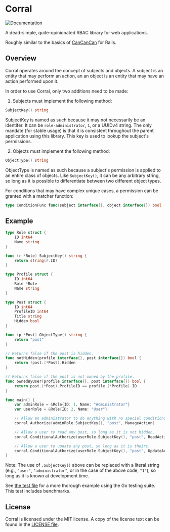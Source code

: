 # Corral

[![Documentation](https://godoc.org/github.com/tecuane/corral?status.svg)](https://godoc.org/github.com/tecuane/corral)

A dead-simple, quite-opinionated RBAC library for web applications.

Roughly similar to the basics of [CanCanCan](https://github.com/cancancommunity/cancancan) for Rails.

## Overview

Corral operates around the concept of subjects and objects. A subject is an entity that may perform an action, an an object is an entity that may have an action performed upon it.

In order to use Corral, only two additions need to be made:

1. Subjects must implement the following method:
  ```go
  SubjectKey() string
  ```
  SubjectKey is named as such because it may not necessarily be an identifer. It can be `role-administrator`, `1`, or a UUIDv4 string. The only mandate (for stable usage) is that it is consistent throughout the parent application using this library. This key is used to lookup the subject's permissions.

2. Objects must implement the following method:
  ```go
  ObjectType() string
  ```
  ObjectType is named as such because a subject's permission is applied to an entire class of objects. Like `SubjectKey()`, it can be any arbitrary string, so long as it is possible to differentiate between two different object types.

For conditions that may have complex unique cases, a permission can be granted with a matcher function:
```go
type ConditionFunc func(subject interface{}, object interface{}) bool
```

## Example

```go
type Role struct {
	ID int64
	Name string
}

func (r *Role) SubjectKey() string {
	return string(r.ID)
}

type Profile struct {
	ID int64
	Role *Role
	Name string
}

type Post struct {
	ID int64
	ProfileID int64
	Title string
	Hidden bool
}

func (p *Post) ObjectType() string {
	return "post"
}

// Returns false if the post is hidden.
func notHidden(profile interface{}, post interface{}) bool {
	return !post.(*Post).Hidden
}

// Returns false if the post is not owned by the profile.
func ownedByUser(profile interface{}, post interface{}) bool {
	return post.(*Post).ProfileID == profile.(*Profile).ID
}

func main() {
	var adminRole = &Role{ID: 1, Name: "Administrator"}
	var userRole = &Role{ID: 2, Name: "User"}

	// Allow an administrator to do anything with no special conditions.
	corral.Authorize(adminRole.SubjectKey(), "post", ManageAction)

	// Allow a user to read any post, so long as it is not hidden.
	corral.ConditionalAuthorize(userRole.SubjectKey(), "post", ReadAction, notHidden)

	// Allow a user to update any post, so long as it is theirs.
	corral.ConditionalAuthorize(userRole.SubjectKey(), "post", UpdateAction, ownedByUser)
}
```

Note: The use of `.SubjectKey()` above can be replaced with a literal string (e.g., `"user"`, `"administrator"`, or in the case of the above code, `"1"`), so long as it is known at development time.

See [the test file](./corral_test.go) for a more thorough example using the Go testing suite. This test includes benchmarks.

## License

Corral is licensed under the MIT license. A copy of the license text can be found in the [LICENSE file](./LICENSE).
